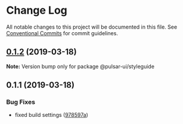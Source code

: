 # Change Log

All notable changes to this project will be documented in this file.
See [Conventional Commits](https://conventionalcommits.org) for commit guidelines.

## [0.1.2](https://github.com/adriankremer/pulsar-ui/compare/@pulsar-ui/styleguide@0.1.1...@pulsar-ui/styleguide@0.1.2) (2019-03-18)

**Note:** Version bump only for package @pulsar-ui/styleguide





## 0.1.1 (2019-03-18)


### Bug Fixes

* fixed build settings ([978597a](https://github.com/adriankremer/pulsar-ui/commit/978597a))
